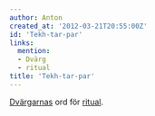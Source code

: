 ```yaml
---
author: Anton
created_at: '2012-03-21T20:55:00Z'
id: 'Tekh-tar-par'
links:
  mention:
  - Dvärg
  - ritual
title: 'Tekh-tar-par'
---
```


[Dvärgarnas] ord för [ritual].

  [Dvärgarnas]: Dvärg
  [ritual]: ritual
